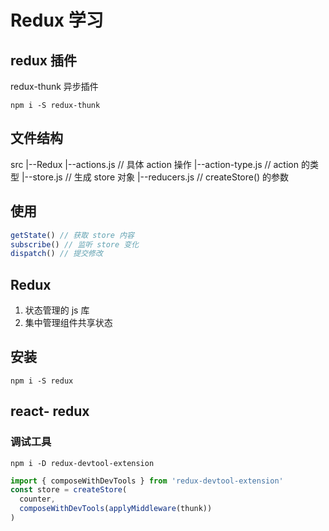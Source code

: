 # Redux 学习

## redux 插件
redux-thunk 异步插件

`npm i -S redux-thunk`

## 文件结构

src
|--Redux
  |--actions.js // 具体 action 操作
  |--action-type.js // action 的类型
  |--store.js // 生成 store 对象
  |--reducers.js // createStore() 的参数

## 使用
```js
getState() // 获取 store 内容
subscribe() // 监听 store 变化
dispatch() // 提交修改
```
## Redux

1. 状态管理的 js 库
2. 集中管理组件共享状态

## 安装
`npm i -S redux`

## react- redux

### 调试工具

`npm i -D redux-devtool-extension`

```js
import { composeWithDevTools } from 'redux-devtool-extension'
const store = createStore(
  counter,
  composeWithDevTools(applyMiddleware(thunk))
)
```
